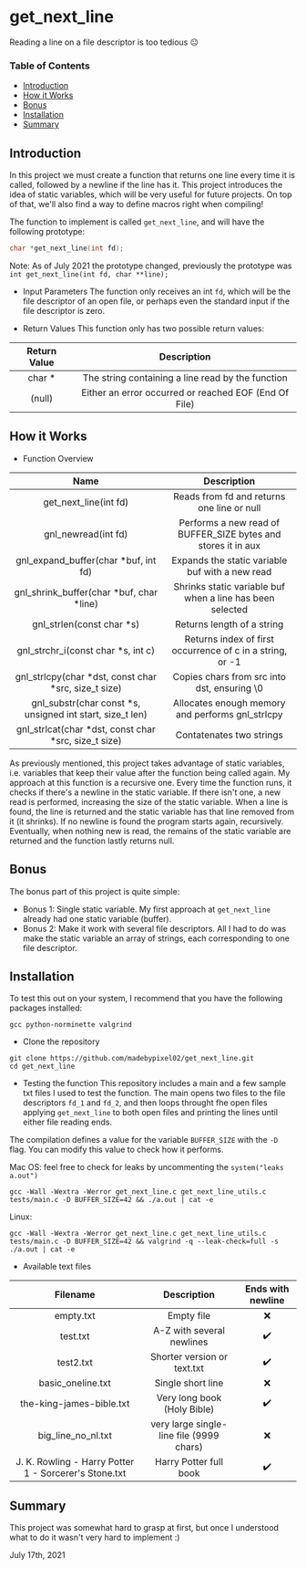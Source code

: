 # get_next_line
Reading a line on a file descriptor is too tedious :neutral_face:

### Table of Contents
* [Introduction](#introduction)
* [How it Works](#how-it-works)
* [Bonus](#bonus)
* [Installation](#installation)
* [Summary](#summary)

## Introduction
In this project we must create a function that returns one line every time it is called, followed by a newline if the line has it. This project introduces the idea of static variables, which will be very useful for future projects. On top of that, we'll also find a way to define macros right when compiling!

The function to implement is called ``get_next_line``, and will have the following prototype:
```C
char *get_next_line(int fd);
```
Note: As of July 2021 the prototype changed, previously the prototype was ``int get_next_line(int fd, char **line);``

* Input Parameters
The function only receives an int ``fd``, which will be the file descriptor of an open file, or perhaps even the standard input if the file descriptor is zero.

* Return Values
This function only has two possible return values:

| Return Value | Description |
| :----------: | :---------: |
| char * | The string containing a line read by the function |
| (null) | Either an error occurred or reached EOF (End Of File) |


## How it Works

* Function Overview

| Name | Description |
| :--: | :---------: |
| get_next_line(int fd) | Reads from fd and returns one line or null |
| gnl_newread(int fd) | Performs a new read of BUFFER_SIZE bytes and stores it in aux |
| gnl_expand_buffer(char *buf, int fd) | Expands the static variable buf with a new read |
| gnl_shrink_buffer(char *buf, char *line) | Shrinks static variable buf when a line has been selected |
| gnl_strlen(const char *s) | Returns length of a string |
| gnl_strchr_i(const char *s, int c) | Returns index of first occurrence of c in a string, or -1 |
| gnl_strlcpy(char *dst, const char *src, size_t size) | Copies chars from src into dst, ensuring \0 |
| gnl_substr(char const *s, unsigned int start, size_t len) | Allocates enough memory and performs gnl_strlcpy |
| gnl_strlcat(char *dst, const char *src, size_t size) | Contatenates two strings |

As previously mentioned, this project takes advantage of static variables, i.e. variables that keep their value after the function being called again. My approach at this function is a recursive one. Every time the function runs, it checks if there's a newline in the static variable. If there isn't one, a new read is performed, increasing the size of the static variable. When a line is found, the line is returned and the static variable has that line removed from it (it shrinks). If no newline is found the program starts again, recursively. Eventually, when nothing new is read, the remains of the static variable are returned and the function lastly returns null.

## Bonus

The bonus part of this project is quite simple:

* Bonus 1: Single static variable. My first approach at ```get_next_line``` already had one static variable (buffer).
* Bonus 2: Make it work with several file descriptors. All I had to do was make the static variable an array of strings, each corresponding to one file descriptor.


## Installation

To test this out on your system, I recommend that you have the following packages installed:
```
gcc python-norminette valgrind
```
* Clone the repository
```shell
git clone https://github.com/madebypixel02/get_next_line.git
cd get_next_line
```
* Testing the function
This repository includes a main and a few sample txt files I used to test the function. The main opens two files to the file descriptors ``fd_1`` and ``fd_2``, and then loops throught fhe open files applying ``get_next_line`` to both open files and printing the lines until either file reading ends.

The compilation defines a value for the variable ``BUFFER_SIZE`` with the ``-D`` flag. You can modify this value to check how it performs.

Mac OS: feel free to check for leaks by uncommenting the ``system("leaks a.out")``
```shell
gcc -Wall -Wextra -Werror get_next_line.c get_next_line_utils.c tests/main.c -D BUFFER_SIZE=42 && ./a.out | cat -e 
```

Linux:
```shell
gcc -Wall -Wextra -Werror get_next_line.c get_next_line_utils.c tests/main.c -D BUFFER_SIZE=42 && valgrind -q --leak-check=full -s ./a.out | cat -e 

```

* Available text files

| Filename | Description | Ends with newline |
| :------: | :---------: | :---------------: |
| empty.txt | Empty file | :x: |
| test.txt | A-Z with several newlines | :heavy_check_mark: |
| test2.txt | Shorter version or text.txt | :heavy_check_mark: |
| basic_oneline.txt | Single short line | :x: |
| the-king-james-bible.txt | Very long book (Holy Bible) | :heavy_check_mark: |
| big_line_no_nl.txt | very large single-line file (9999 chars) | :x: |
| J. K. Rowling - Harry Potter 1 - Sorcerer's Stone.txt | Harry Potter full book | :heavy_check_mark: |

## Summary
This project was somewhat hard to grasp at first, but once I understood what to do it wasn't very hard to implement :)

July 17th, 2021
